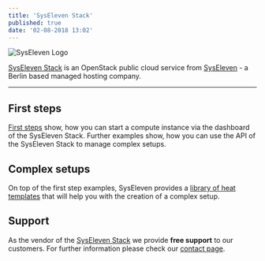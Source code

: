 ```yaml
---
title: 'SysEleven Stack'
published: true
date: '02-08-2018 13:02'
---
```


![SysEleven Logo](/images/stacklogo.svg)

[SysEleven Stack](https://dashboard.cloud.syseleven.net/) is an OpenStack public cloud service from [SysEleven](https://www.syseleven.de/) - a Berlin based managed hosting company.

---

## First steps

[First steps](/tutorials/firststeps/) show, how you can start a compute instance via the dashboard of the SysEleven Stack. Further examples show, how you can use the API of the SysEleven Stack to manage complex setups.

## Complex setups

On top of the first step examples, SysEleven provides a [library of heat templates](https://github.com/syseleven/heat-examples) that will help you with the creation of a complex setup.

## Support

As the vendor of the [SysEleven Stack](https://dashboard.cloud.syseleven.net/) we provide **free support** to our customers. For further information please check our [contact page](/support/contact/).